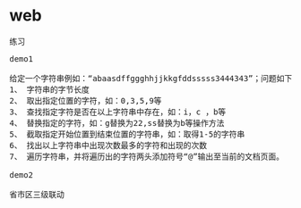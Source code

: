 # web
练习

<pre>
demo1

给定一个字符串例如：“abaasdffggghhjjkkgfddsssss3444343”；问题如下：
1、 字符串的字节长度
2、 取出指定位置的字符，如：0,3,5,9等
3、 查找指定字符是否在以上字符串中存在，如：i，c ，b等
4、 替换指定的字符，如：g替换为22,ss替换为b等操作方法
5、 截取指定开始位置到结束位置的字符串，如：取得1-5的字符串
6、 找出以上字符串中出现次数最多的字符和出现的次数
7、 遍历字符串，并将遍历出的字符两头添加符号“@”输出至当前的文档页面。

demo2

省市区三级联动
</pre>
